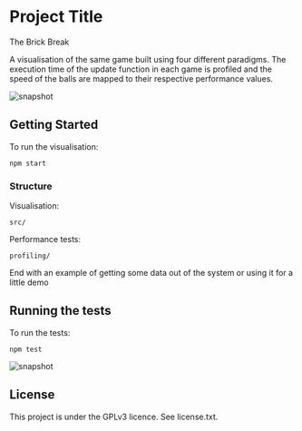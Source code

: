 # Project Title

The Brick Break

A visualisation of the same game built using four different paradigms. The execution time of the update function in each game is profiled and the speed of the balls are mapped to their respective performance values.

![snapshot](screenshits/game.png)

## Getting Started

To run the visualisation:

```
npm start
```

### Structure

Visualisation:

```
src/
```

Performance tests:

```
profiling/
```

End with an example of getting some data out of the system or using it for a little demo

## Running the tests

To run the tests:

```
npm test
```

![snapshot](screenshits/tests.png)

## License

This project is under the GPLv3 licence. See license.txt.
